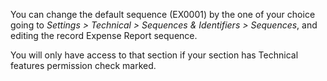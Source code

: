 You can change the default sequence (EX0001) by the one of your choice
going to *Settings \> Technical \> Sequences & Identifiers \>
Sequences*, and editing the record Expense Report sequence.

You will only have access to that section if your section has Technical
features permission check marked.
